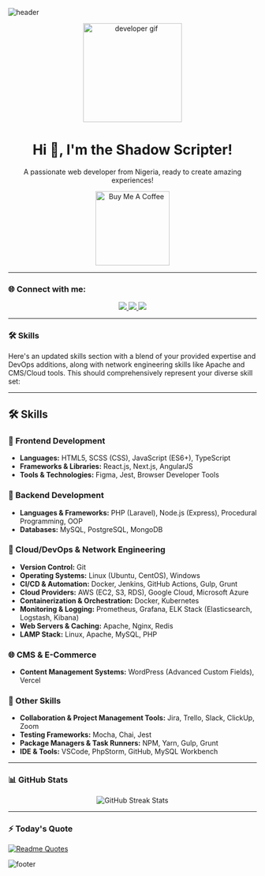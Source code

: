 ![header](https://capsule-render.vercel.app/api?type=rect&color=0:00c9ff,100:92fe9d&height=200&section=header&text=Shadow%20Scripter&fontSize=75&animation=fadeIn&fontAlign=50&fontAlignY=45&desc=Full%20Stack%20Developer%20%7C%20DevOps%20Engineer&descAlignY=70&descAlign=50)


<div align="center">
  <img src="https://github.com/HalemoGPA/HalemoGPA/blob/main/images/Developer.gif" alt="developer gif" height="200px">
</div>

<h1 align="center">Hi 👋, I'm the Shadow Scripter!</h1>

<p align="center">
  A passionate web developer from Nigeria, ready to create amazing experiences!
</p>

<div align="center">
  <a href="https://www.buymeacoffee.com/ShadowScripts1" target="_blank">
    <img src="https://cdn.buymeacoffee.com/buttons/v2/default-red.png" alt="Buy Me A Coffee" width="150" >
  </a>
</div>

---

### 🌐 Connect with me:
<p align="center">
  <a href="https://twitter.com/ShadowScripts1_git" target="blank">
    <img src="https://img.shields.io/badge/Twitter-%231DA1F2.svg?style=for-the-badge&logo=twitter&logoColor=white" />
  </a>
  <a href="https://linkedin.com/in/chidera-eric-13870922b/" target="blank">
    <img src="https://img.shields.io/badge/LinkedIn-%230077B5.svg?style=for-the-badge&logo=linkedin&logoColor=white" />
  </a>
  <a href="mailto:ShadowScripts1@proton.me">
    <img src="https://img.shields.io/badge/Gmail-D14836?style=for-the-badge&logo=gmail&logoColor=white" />
  </a>
</p>

---

### 🛠 Skills
Here's an updated skills section with a blend of your provided expertise and DevOps additions, along with network engineering skills like Apache and CMS/Cloud tools. This should comprehensively represent your diverse skill set:

---

## 🛠 Skills

### 🎨 Frontend Development
- **Languages:** HTML5, SCSS (CSS), JavaScript (ES6+), TypeScript
- **Frameworks & Libraries:** React.js, Next.js, AngularJS
- **Tools & Technologies:** Figma, Jest, Browser Developer Tools

### 📌 Backend Development
- **Languages & Frameworks:** PHP (Laravel), Node.js (Express), Procedural Programming, OOP
- **Databases:** MySQL, PostgreSQL, MongoDB

### 🚀 Cloud/DevOps & Network Engineering
- **Version Control:** Git
- **Operating Systems:** Linux (Ubuntu, CentOS), Windows
- **CI/CD & Automation:** Docker, Jenkins, GitHub Actions, Gulp, Grunt
- **Cloud Providers:** AWS (EC2, S3, RDS), Google Cloud, Microsoft Azure
- **Containerization & Orchestration:** Docker, Kubernetes
- **Monitoring & Logging:** Prometheus, Grafana, ELK Stack (Elasticsearch, Logstash, Kibana)
- **Web Servers & Caching:** Apache, Nginx, Redis
- **LAMP Stack:** Linux, Apache, MySQL, PHP

### 🌐 CMS & E-Commerce
- **Content Management Systems:** WordPress (Advanced Custom Fields), Vercel

### 🧰 Other Skills
- **Collaboration & Project Management Tools:** Jira, Trello, Slack, ClickUp, Zoom
- **Testing Frameworks:** Mocha, Chai, Jest
- **Package Managers & Task Runners:** NPM, Yarn, Gulp, Grunt
- **IDE & Tools:** VSCode, PhpStorm, GitHub, MySQL Workbench


---

### 📊 GitHub Stats
<p align="center">
  <img src="https://github-readme-streak-stats.herokuapp.com/?user=ShadowScripts1&theme=dracula&hide_border=true" alt="GitHub Streak Stats">
</p>


---

### ⚡️ Today's Quote
[![Readme Quotes](https://quotes-github-readme.vercel.app/api?type=horizontal&theme=dracula)](https://github.com/piyushsuthar/github-readme-quotes)


![footer](https://capsule-render.vercel.app/api?type=rect&color=0:92fe9d,100:00c9ff&height=120&section=footer&text=Thanks%20for%20Stopping%20By!&fontSize=30&fontAlignY=50&desc=Feel%20free%20to%20connect%20with%20me%20on%20LinkedIn%20and%20GitHub!&descAlign=50&descAlignY=70)

